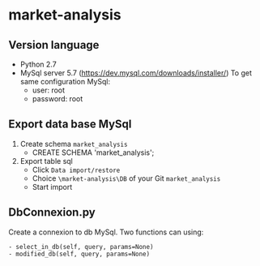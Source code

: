 # market-analysis

## Version language
- Python 2.7
- MySql server 5.7 (https://dev.mysql.com/downloads/installer/)
  To get same configuration MySql: 
    - user: root
    - password: root

## Export data base MySql
1. Create schema `market_analysis`
    - CREATE SCHEMA 'market_analysis';
2. Export table sql
    - Click ``Data import/restore``
    - Choice `\market-analysis\DB` of your Git `market_analysis`
    - Start import

## DbConnexion.py
Create a connexion to db MySql.
Two functions can using:

    - select_in_db(self, query, params=None)
    - modified_db(self, query, params=None)
